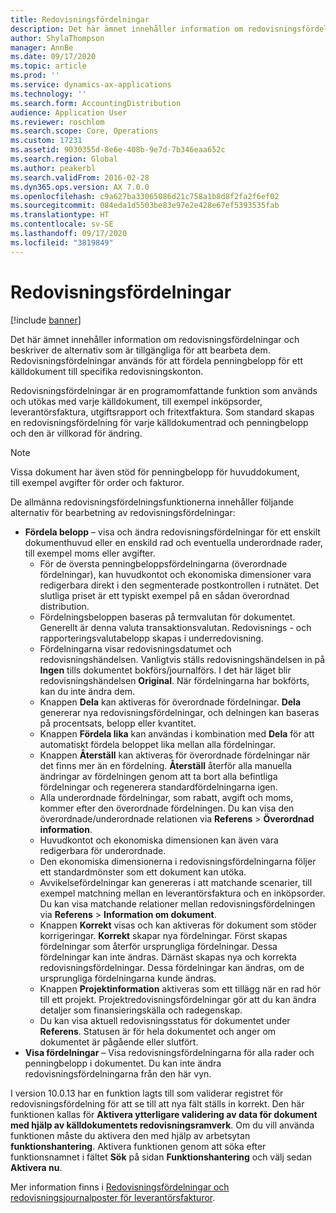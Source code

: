 ```yaml
---
title: Redovisningsfördelningar
description: Det här ämnet innehåller information om redovisningsfördelningar och beskriver de alternativ som är tillgängliga för att bearbeta dem.
author: ShylaThompson
manager: AnnBe
ms.date: 09/17/2020
ms.topic: article
ms.prod: ''
ms.service: dynamics-ax-applications
ms.technology: ''
ms.search.form: AccountingDistribution
audience: Application User
ms.reviewer: roschlom
ms.search.scope: Core, Operations
ms.custom: 17231
ms.assetid: 9030355d-8e6e-408b-9e7d-7b346eaa652c
ms.search.region: Global
ms.author: peakerbl
ms.search.validFrom: 2016-02-28
ms.dyn365.ops.version: AX 7.0.0
ms.openlocfilehash: c9a627ba33065086d21c758a1b8d8f2fa2f6ef02
ms.sourcegitcommit: 084eda1d5503be83e97e2e428e67ef5393535fab
ms.translationtype: HT
ms.contentlocale: sv-SE
ms.lasthandoff: 09/17/2020
ms.locfileid: "3819849"
---
```

# <a name="accounting-distributions"></a>Redovisningsfördelningar

[!include [banner](../includes/banner.md)]

Det här ämnet innehåller information om redovisningsfördelningar och beskriver de alternativ som är tillgängliga för att bearbeta dem. Redovisningsfördelningar används för att fördela penningbelopp för ett källdokument till specifika redovisningskonton. 

Redovisningsfördelningar är en programomfattande funktion som används och utökas med varje källdokument, till exempel inköpsorder, leverantörsfaktura, utgiftsrapport och fritextfaktura. Som standard skapas en redovisningsfördelning för varje källdokumentrad och penningbelopp och den är villkorad för ändring. 

> [!NOTE] 
> Vissa dokument har även stöd för penningbelopp för huvuddokument, till exempel avgifter för order och fakturor. 

De allmänna redovisningsfördelningsfunktionerna innehåller följande alternativ för bearbetning av redovisningsfördelningar:

-   **Fördela belopp** – visa och ändra redovisningsfördelningar för ett enskilt dokumenthuvud eller en enskild rad och eventuella underordnade rader, till exempel moms eller avgifter.
    -   För de översta penningbeloppsfördelningarna (överordnade fördelningar), kan huvudkontot och ekonomiska dimensioner vara redigerbara direkt i den segmenterade postkontrollen i rutnätet. Det slutliga priset är ett typiskt exempel på en sådan överordnad distribution.
    -   Fördelningsbeloppen baseras på termvalutan för dokumentet. Generellt är denna valuta transaktionsvalutan. Redovisnings - och rapporteringsvalutabelopp skapas i underredovisning.
    -   Fördelningarna visar redovisningsdatumet och redovisningshändelsen. Vanligtvis ställs redovisningshändelsen in på **Ingen** tills dokumentet bokförs/journalförs. I det här läget blir redovisningshändelsen **Original**. När fördelningarna har bokförts, kan du inte ändra dem.
    -   Knappen **Dela** kan aktiveras för överordnade fördelningar. **Dela** genererar nya redovisningsfördelningar, och delningen kan baseras på procentsats, belopp eller kvantitet.
    -   Knappen **Fördela lika** kan användas i kombination med **Dela** för att automatiskt fördela beloppet lika mellan alla fördelningar.
    -   Knappen **Återställ** kan aktiveras för överordnade fördelningar när det finns mer än en fördelning. **Återställ** återför alla manuella ändringar av fördelningen genom att ta bort alla befintliga fördelningar och regenerera standardfördelningarna igen.
    -   Alla underordnade fördelningar, som rabatt, avgift och moms, kommer efter den överordnade fördelningen. Du kan visa den överordnade/underordnade relationen via **Referens** &gt; **Överordnad information**.
    -   Huvudkontot och ekonomiska dimensionen kan även vara redigerbara för underordnade.
    -   Den ekonomiska dimensionerna i redovisningsfördelningarna följer ett standardmönster som ett dokument kan utöka.
    -   Avvikelsefördelningar kan genereras i att matchande scenarier, till exempel matchning mellan en leverantörsfaktura och en inköpsorder. Du kan visa matchande relationer mellan redovisningsfördelningen via **Referens** &gt; **Information om dokument**.
    -   Knappen **Korrekt** visas och kan aktiveras för dokument som stöder korrigeringar. **Korrekt** skapar nya fördelningar. Först skapas fördelningar som återför ursprungliga fördelningar. Dessa fördelningar kan inte ändras. Därnäst skapas nya och korrekta redovisningsfördelningar. Dessa fördelningar kan ändras, om de ursprungliga fördelningarna kunde ändras.
    -   Knappen **Projektinformation** aktiveras som ett tillägg när en rad hör till ett projekt. Projektredovisningsfördelningar gör att du kan ändra detaljer som finansieringskälla och radegenskap.
    -   Du kan visa aktuell redovisningsstatus för dokumentet under **Referens**. Statusen är för hela dokumentet och anger om dokumentet är pågående eller slutfört.
-   **Visa fördelningar** – Visa redovisningsfördelningarna för alla rader och penningbelopp i dokumentet. Du kan inte ändra redovisningsfördelningarna från den här vyn.

I version 10.0.13 har en funktion lagts till som validerar registret för redovisningsfördelning för att se till att nya fält ställs in korrekt. Den här funktionen kallas för **Aktivera ytterligare validering av data för dokument med hjälp av källdokumentets redovisningsramverk**. Om du vill använda funktionen måste du aktivera den med hjälp av arbetsytan **funktionshantering**. Aktivera funktionen genom att söka efter funktionsnamnet i fältet **Sök** på sidan **Funktionshantering** och välj sedan **Aktivera nu**.

Mer information finns i [Redovisningsfördelningar och redovisningsjournalposter för leverantörsfakturor](accounting-distributions-subledger-journal-entries-vendor-invoices.md).
